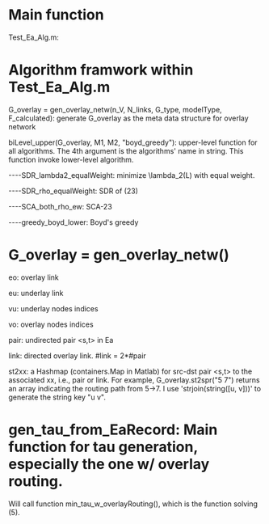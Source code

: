 # Main function
Test_Ea_Alg.m:
# Algorithm framwork within Test_Ea_Alg.m
G_overlay = gen_overlay_netw(n_V, N_links, G_type, modelType, F_calculated): generate G_overlay as the meta data structure for overlay network

biLevel_upper(G_overlay, M1, M2, "boyd_greedy"): upper-level function for all algorithms. The 4th argument is the algorithms' name in string. This function invoke lower-level algorithm.

----SDR_lambda2_equalWeight: minimize \lambda_2(L) with equal weight.

----SDR_rho_equalWeight: SDR of (23)

----SCA_both_rho_ew: SCA-23

----greedy_boyd_lower: Boyd's greedy

# G_overlay = gen_overlay_netw()
eo: overlay link

eu: underlay link

vu: underlay nodes indices

vo: overlay nodes indices

pair: undirected pair <s,t> in Ea

link: directed overlay link. #link = 2*#pair

st2xx: a Hashmap (containers.Map in Matlab) for src-dst pair <s,t> to the associated xx, i.e., pair or link. For example, G_overlay.st2spr("5 7") returns an array indicating the routing path from 5->7. I use 'strjoin(string([u, v]))' to generate the string key "u v".

# gen_tau_from_EaRecord: Main function for tau generation, especially the one w/ overlay routing.
Will call function min_tau_w_overlayRouting(), which is the function solving (5).

